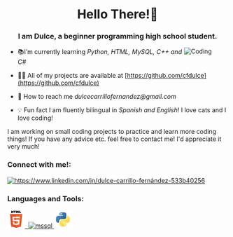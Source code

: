 
<h1 align="center">Hello There!🤗</h1>
<h3 align="center">I am Dulce, a beginner programming high school student.</h3>
<img align="right", alt="Coding", width="100", length="200" src="https://th.bing.com/th/id/OIG.ZeUy59qU3um3EMcxWCpT?w=270&h=270&c=6&r=0&o=5&pid=ImgGn">

- 📚I’m currently learning *Python, HTML, MySQL, C++ and C#*

- 👨‍💻 All of my projects are available at [https://github.com/cfdulce](https://github.com/cfdulce)

- 📧 How to reach me _dulcecarrillofernandez@gmail.com_

- 💡 Fun fact I am fluently bilingual in _Spanish and English_! I love cats and I love coding!

I am working on small coding projects to practice and learn more coding things! If you  have any advice etc. feel free to contact me! I'd appreciate it very much!

<h3 align="left">Connect with me!:</h3>
<p align="left">
<a href="https://linkedin.com/in/https://www.linkedin.com/in/dulce-carrillo-fernández-533b40256" target="blank"><img align="center" src="https://raw.githubusercontent.com/rahuldkjain/github-profile-readme-generator/master/src/images/icons/Social/linked-in-alt.svg" alt="https://www.linkedin.com/in/dulce-carrillo-fernández-533b40256" height="30" width="40" /></a>
</p>

<h3 align="left">Languages and Tools:</h3>
<p align="left"> <a href="https://www.w3.org/html/" target="_blank" rel="noreferrer"> <img src="https://raw.githubusercontent.com/devicons/devicon/master/icons/html5/html5-original-wordmark.svg" alt="html5" width="40" height="40"/> </a> <a href="https://developer.mozilla.org/en-US/docs/Web/JavaScript" target="_blank" rel="noreferrer"> <img href="https://www.microsoft.com/en-us/sql-server" target="_blank" rel="noreferrer"> <img src="https://www.svgrepo.com/show/303229/microsoft-sql-server-logo.svg" alt="mssql" width="40" height="40"/> </a> <a href="https://www.python.org" target="_blank" rel="noreferrer"> <img src="https://raw.githubusercontent.com/devicons/devicon/master/icons/python/python-original.svg" alt="python" width="40" height="40"/> </a> </p>
